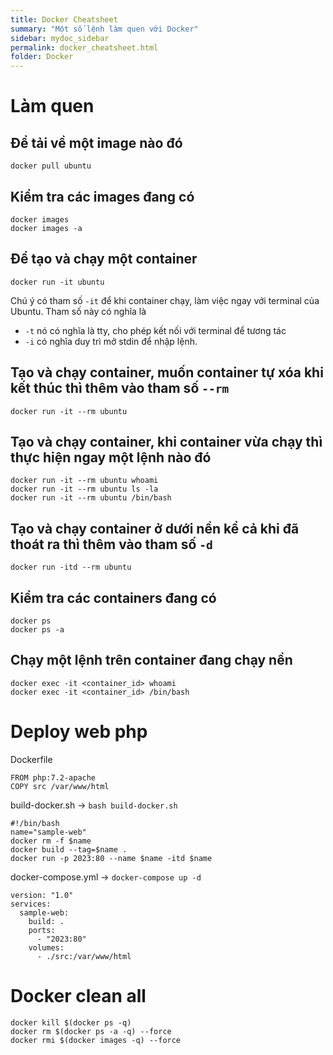 ```yaml
---
title: Docker Cheatsheet
summary: "Một số lệnh làm quen với Docker"
sidebar: mydoc_sidebar
permalink: docker_cheatsheet.html
folder: Docker
---
```


# Làm quen

## Để tải về một image nào đó

```shell
docker pull ubuntu
```

## Kiểm tra các images đang có

```shell
docker images
docker images -a
```

## Để tạo và chạy một container

```shell
docker run -it ubuntu
```

Chú ý có tham số `-it` để khi container chạy, làm việc ngay với terminal của Ubuntu. Tham số này có nghĩa là

- `-t` nó có nghĩa là tty, cho phép kết nối với terminal để tương tác
- `-i` có nghĩa duy trì mở stdin để nhập lệnh.

## Tạo và chạy container, muốn container tự xóa khi kết thúc thì thêm vào tham số `--rm`

```shell
docker run -it --rm ubuntu
```

## Tạo và chạy container, khi container vừa chạy thì thực hiện ngay một lệnh nào đó

```shell
docker run -it --rm ubuntu whoami
docker run -it --rm ubuntu ls -la
docker run -it --rm ubuntu /bin/bash
```

## Tạo và chạy container ở dưới nền kể cả khi đã thoát ra thì thêm vào tham số `-d`

```shell
docker run -itd --rm ubuntu
```

## Kiểm tra các containers đang có

```shell
docker ps
docker ps -a
```

## Chạy một lệnh trên container đang chạy nền

```shell
docker exec -it <container_id> whoami
docker exec -it <container_id> /bin/bash
```

# Deploy web php

Dockerfile
```
FROM php:7.2-apache
COPY src /var/www/html
```

build-docker.sh -> `bash build-docker.sh`
```
#!/bin/bash
name="sample-web"
docker rm -f $name
docker build --tag=$name .
docker run -p 2023:80 --name $name -itd $name
```

docker-compose.yml -> `docker-compose up -d`
```
version: "1.0"
services:
  sample-web:
    build: .
    ports:
      - "2023:80"
    volumes:
      - ./src:/var/www/html
```

# Docker clean all

```shell
docker kill $(docker ps -q)
docker rm $(docker ps -a -q) --force
docker rmi $(docker images -q) --force
```